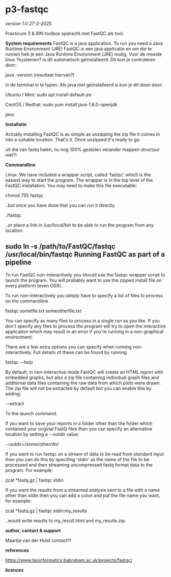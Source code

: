 # p3-fastqc
*version 1.0 27-2-2025*
 
Practicum 3 &amp; BIN toolbox opdracht met FastQC als tool.

**System requirements** 
FastQC is a java application. To run you need a Java Runtime Environment (JRE)
FastQC is een java applicatie en om die te runnen heb je een 
Java Runtime Environment (JRE) nodig. Voor de meeste linux ?systemen?
is dit automatisch geïnstalleerd. Dit kun je controleren door:

java -version (resultaat hiervan?)

in de terminal in te typen. Als java niet geïnstalleerd is kun je dit doen door:

Ubuntu / Mint: sudo apt install default-jre

CentOS / Redhat: sudo yum install java-1.8.0-openjdk

java

**Installatie**

Actually installing FastQC is as simple as unzipping the zip file it comes in into a
suitable location.  That's it.  Once unzipped it's ready to go.


uit die van fastq halen, nu nog 100% gestolen
verander mappen structuur niet?!

**Commandline**

Linux:  We have included a wrapper script, called 'fastqc' which is the easiest way to 
start the program.  The wrapper is in the top level of the FastQC installation.  You 
may need to make this file executable:

chmod 755 fastqc

..but once you have done that you can run it directly

./fastqc

..or place a link in /usr/local/bin to be able to run the program from any location:

sudo ln -s /path/to/FastQC/fastqc /usr/local/bin/fastqc
Running FastQC as part of a pipeline
------------------------------------
To run FastQC non-interactively you should use the fastqc wrapper script to launch
the program.  You will probably want to use the zipped install file on every platform
(even OSX).

To run non-interactively you simply have to specify a list of files to process
on the commandline

fastqc somefile.txt someotherfile.txt

You can specify as many files to process in a single run as you like.  If you don't
specify any files to process the program will try to open the interactive application
which may result in an error if you're running in a non-graphical environment.

There are a few extra options you can specify when running non-interactively.  Full
details of these can be found by running 

fastqc --help

By default, in non-interactive mode FastQC will create an HTML report with embedded
graphs, but also a zip file containing individual graph files and additional data files
containing the raw data from which plots were drawn.  The zip file will not be extracted
by default but you can enable this by adding:

--extract

To the launch command.

If you want to save your reports in a folder other than the folder which contained
your original FastQ files then you can specify an alternative location by setting a
--outdir value:

--outdir=/some/other/dir/

If you want to run fastqc on a stream of data to be read from standard input then you
can do this by specifing 'stdin' as the name of the file to be processed and then 
streaming uncompressed fastq format data to the program.  For example:

zcat *fastq.gz | fastqc stdin

If you want the results from a streamed analysis sent to a file with a name other than
stdin then you can add a colon and put the file name you want, for example:

zcat *fastq.gz | fastqc stdin:my_results

..would write results to my_result.html and my_results.zip.


**author, contact & support**

Maartje van der Hulst contact?!

**references**

https://www.bioinformatics.babraham.ac.uk/projects/fastqc/

**licences**











